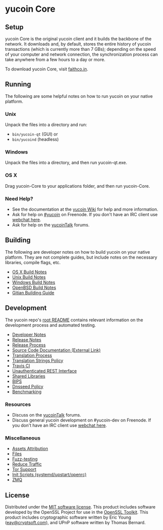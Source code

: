 yucoin Core
=============

Setup
---------------------
yucoin Core is the original yucoin client and it builds the backbone of the network. It downloads and, by default, stores the entire history of yucoin transactions (which is currently more than 7 GBs); depending on the speed of your computer and network connection, the synchronization process can take anywhere from a few hours to a day or more.

To download yucoin Core, visit [faithco.in](http://faithco.in).

Running
---------------------
The following are some helpful notes on how to run yucoin on your native platform.

### Unix

Unpack the files into a directory and run:

- `bin/yucoin-qt` (GUI) or
- `bin/yucoind` (headless)

### Windows

Unpack the files into a directory, and then run yucoin-qt.exe.

### OS X

Drag yucoin-Core to your applications folder, and then run yucoin-Core.

### Need Help?

* See the documentation at the [yucoin Wiki](https://yucoin.info/)
for help and more information.
* Ask for help on [#yucoin](http://webchat.freenode.net?channels=yucoin) on Freenode. If you don't have an IRC client use [webchat here](http://webchat.freenode.net?channels=yucoin).
* Ask for help on the [yucoinTalk](https://yucointalk.io/) forums.

Building
---------------------
The following are developer notes on how to build yucoin on your native platform. They are not complete guides, but include notes on the necessary libraries, compile flags, etc.

- [OS X Build Notes](build-osx.md)
- [Unix Build Notes](build-unix.md)
- [Windows Build Notes](build-windows.md)
- [OpenBSD Build Notes](build-openbsd.md)
- [Gitian Building Guide](gitian-building.md)

Development
---------------------
The yucoin repo's [root README](/README.md) contains relevant information on the development process and automated testing.

- [Developer Notes](developer-notes.md)
- [Release Notes](release-notes.md)
- [Release Process](release-process.md)
- [Source Code Documentation (External Link)](https://dev.visucore.com/yucoin/doxygen/)
- [Translation Process](translation_process.md)
- [Translation Strings Policy](translation_strings_policy.md)
- [Travis CI](travis-ci.md)
- [Unauthenticated REST Interface](REST-interface.md)
- [Shared Libraries](shared-libraries.md)
- [BIPS](bips.md)
- [Dnsseed Policy](dnsseed-policy.md)
- [Benchmarking](benchmarking.md)

### Resources
* Discuss on the [yucoinTalk](https://yucointalk.io/) forums.
* Discuss general yucoin development on #yucoin-dev on Freenode. If you don't have an IRC client use [webchat here](http://webchat.freenode.net/?channels=yucoin-dev).

### Miscellaneous
- [Assets Attribution](assets-attribution.md)
- [Files](files.md)
- [Fuzz-testing](fuzzing.md)
- [Reduce Traffic](reduce-traffic.md)
- [Tor Support](tor.md)
- [Init Scripts (systemd/upstart/openrc)](init.md)
- [ZMQ](zmq.md)

License
---------------------
Distributed under the [MIT software license](/COPYING).
This product includes software developed by the OpenSSL Project for use in the [OpenSSL Toolkit](https://www.openssl.org/). This product includes
cryptographic software written by Eric Young ([eay@cryptsoft.com](mailto:eay@cryptsoft.com)), and UPnP software written by Thomas Bernard.
